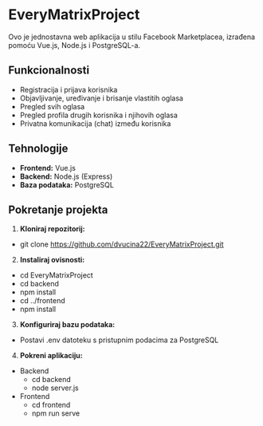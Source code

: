 # EveryMatrixProject

Ovo je jednostavna web aplikacija u stilu Facebook Marketplacea, izrađena pomoću Vue.js, Node.js i PostgreSQL-a.

## Funkcionalnosti

- Registracija i prijava korisnika
- Objavljivanje, uređivanje i brisanje vlastitih oglasa
- Pregled svih oglasa
- Pregled profila drugih korisnika i njihovih oglasa
- Privatna komunikacija (chat) između korisnika

## Tehnologije

- **Frontend:** Vue.js
- **Backend:** Node.js (Express)
- **Baza podataka:** PostgreSQL

## Pokretanje projekta

1. **Kloniraj repozitorij:**
  - git clone https://github.com/dvucina22/EveryMatrixProject.git
2. **Instaliraj ovisnosti:**
  - cd EveryMatrixProject
  - cd backend
  - npm install
  - cd ../frontend
  - npm install
3. **Konfiguriraj bazu podataka:**
  - Postavi .env datoteku s pristupnim podacima za PostgreSQL
4. **Pokreni aplikaciju:**
  - Backend
    - cd backend
    - node server.js
  - Frontend
    - cd frontend
    - npm run serve
